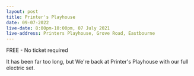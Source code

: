 ```yaml
---
layout: post
title: Printer's Playhouse 
date: 09-07-2022
live-date: 8:00pm-10:00pm, 07 July 2021
live-address: Printers Playhouse, Grove Road, Eastbourne
---
```


FREE - No ticket required

It has been far too long, but We're back at Printer's Playhouse with our full electric set.  

